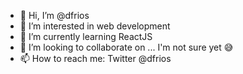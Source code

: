 - 👋 Hi, I’m @dfrios
- 👀 I’m interested in web development 
- 🌱 I’m currently learning ReactJS
- 💞️ I’m looking to collaborate on ... I'm not sure yet 😅
- 📫 How to reach me: Twitter @dfrios

<!---
dfrios/dfrios is a ✨ special ✨ repository because its `README.md` (this file) appears on your GitHub profile.
You can click the Preview link to take a look at your changes.
--->
